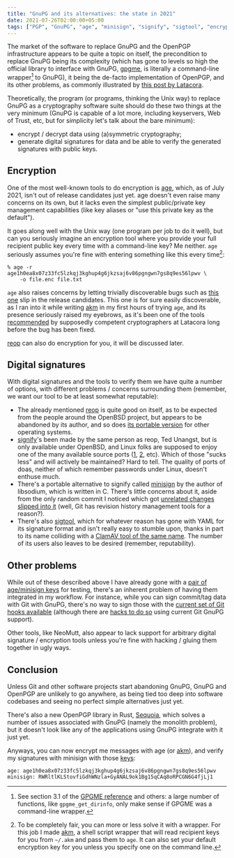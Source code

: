 ```yaml
---
title: "GnuPG and its alternatives: the state in 2021"
date: 2021-07-26T02:00:00+05:00
tags: ["PGP", "GnuPG", "age", "minisign", "signify", "sigtool", "encryption", "cryptography", "privacy"]
---
```


The market of the software to replace GnuPG and the OpenPGP infrastructure
appears to be quite a topic on itself, the precondition to replace GnuPG being
its complexity (which has gone to levels so high the official library to
interface with GnuPG, [gpgme][gpgme], is literally a command-line
wrapper[^1] to GnuPG), it being the de-facto implementation of
OpenPGP, and its other problems, as commonly illustrated by [this post by
Latacora][latacora].

[^1]: See section 3.1 of the [GPGME reference][gpgmereference] and others: a large number of functions, like `gpgme_get_dirinfo`, only make sense if GPGME was a command-line wrapper.

<!--more-->

[gpgme]: https://gnupg.org/software/gpgme/index.html

Theoretically, the program (or programs, thinking the Unix way) to replace GnuPG
as a cryptography software suite should do these two things at the very minimum
(GnuPG is capable of a lot more, including keyservers, Web of Trust, etc, but
for simplicity let's talk about the bare minimum):

+ encrypt / decrypt data using (a)symmetric cryptography;
+ generate digital signatures for data and be able to verify the generated
signatures with public keys.

## Encryption

One of the most well-known tools to do encryption is [age][age], which, as of
July 2021, isn't out of release candidates just yet. age doesn't even raise many
concerns on its own, but it lacks even the simplest public/private key
management capabilities (like key aliases or "use this private key as the
default").

It goes along well with the Unix way (one program per job to do it well), but
can you seriously imagine an encryption tool where you provide your full
recipient public key every time with a command-line key? Me neither. `age`
seriously assumes you're fine with entering something like this every time[^2]:

```
% age -r age1h0ea8x07z33fc5lzkqj3kghup4g6jkzsaj6v86pgngwn7gs8q9es56lpwv \
    -o file.enc file.txt 
```

[^2]: To be completely fair, you can more or less solve it with a wrapper. For this job I made [akm][akm], a shell script wrapper that will read recipient keys for you from `~/.akm` and pass them to `age`. It can also set your default encryption key for you unless you specify one on the command line.

`age` also raises concerns by letting trivially discoverable bugs such as [this
one][age-bug] slip in the release candidates. This one is for sure easily
discoverable, as I ran into it while writing [akm][akm] in my first hours of
trying `age`, and its presence seriously raised my eyebrows, as it's been one of
the tools [recommended][latacora] by supposedly competent cryptographers at
Latacora long before the bug has been fixed.

[reop][reop] can also do encryption for you, it will be discussed later.

[age]: https://age-encryption.org "Actually Good Encryption"
[age-bug]: https://github.com/FiloSottile/age/issues/263

## Digital signatures

With digital signatures and the tools to verify them we have quite a number of
options, with different problems / concerns surrounding them (remember, we want
our tool to be at least somewhat reputable):

* The already mentioned [reop][reop] is quite good on itself, as to be expected
from the people around the OpenBSD project, but appears to be abandoned by its
author, and so does [its portable version][reop-portable] for other operating
systems.
* [signify][signify]'s been made by the same person as reop, Ted Unangst, but is
only available under OpenBSD, and Linux folks are supposed to enjoy one of the
many available source ports ([1][signify1], [2][signify2], etc). Which of those
"sucks less" and will actively be maintained? Hard to tell. The quality of ports
of doas, neither of which remember passwords under Linux, doesn't enthuse much.
* There's a portable alternative to signify called [minisign][minisign] by the
author of libsodium, which is written in C. There's little concerns about
it, aside from the only random commit I noticed which got [unrelated changes
slipped into it][minisign-commit] (well, Git has revision history management
tools for a reason?).
* There's also [sigtool][sigtool], which for whatever reason has gone with YAML
for its signature format and isn't really easy to stumble upon, thanks in part
to its name colliding with a [ClamAV tool of the same name][sigtool-clamav]. The
number of its users also leaves to be desired (remember, reputability).

[signify]: https://man.openbsd.org/signify.1
[signify1]: https://github.com/aperezdc/signify
[signify2]: https://github.com/leahneukirchen/outils/tree/master/src/usr.bin/signify
[minisign]: https://github.com/jedisct1/minisign
[minisign-commit]: https://github.com/jedisct1/minisign/commit/0137cd75af4b1188cb01385724fd3c3c1fc2b4ba
[sigtool]: https://github.com/opencoff/sigtool
[sigtool-clamav]: https://www.systutorials.com/docs/linux/man/1-sigtool/
[reop]: https://flak.tedunangst.com/post/reop "Reasonable Expectation of Privacy"
[reop-portable]: https://github.com/tedu/reop/

## Other problems

While out of these described above I have already gone with a [pair of
age/minisign keys][keys] for testing, there's an inherent problem of having them
integrated in my workflow. For instance, while you can sign commit/tag data with
Git with GnuPG, there's no way to sign those with the [current set of Git hooks
available][git-hooks] (although there are [hacks to do so][git-signify] using
current Git GnuPG support).

Other tools, like NeoMutt, also appear to lack support for arbitrary digital
signature / encryption tools unless you're fine with hacking / gluing them
together in ugly ways.

[git-hooks]: https://git-scm.com/docs/githooks
[git-signify]: https://seankhliao.com/blog/12020-10-31-git-signing-signify/

## Conclusion

Unless Git and other software projects start abandoning GnuPG, GnuPG and OpenPGP
are unlikely to go anywhere, as being tied too deep into software codebases and
seeing no perfect simple alternatives just yet.

There's also a new OpenPGP library in Rust, [Sequoia][sequoia], which solves a
number of issues associated with GnuPG (namely the monolith problem), but it
doesn't look like any of the applications using GnuPG integrate with it just
yet.

Anyways, you can now encrypt me messages with age (or [akm][akm]), and verify my
signatures with minisign with those [keys][keys]:

```
age: age1h0ea8x07z33fc5lzkqj3kghup4g6jkzsaj6v86pgngwn7gs8q9es56lpwv
minisign: RWRltlKLStovfiGdhWNzla+GyANAL9ok1Bg15qCAq8oRPCGN6G4fjLj1
```

[latacora]: https://latacora.micro.blog/2019/07/16/the-pgp-problem.html "The PGP problem"
[akm]: https://github.com/tdemin/akm "age key manager"
[keys]: /announcements/#2021-05-27-age-%2f-minisign-public-keys
[gpgmereference]: https://gnupg.org/documentation/manuals/gpgme.pdf
[sequoia]: https://sequoia-pgp.org/
